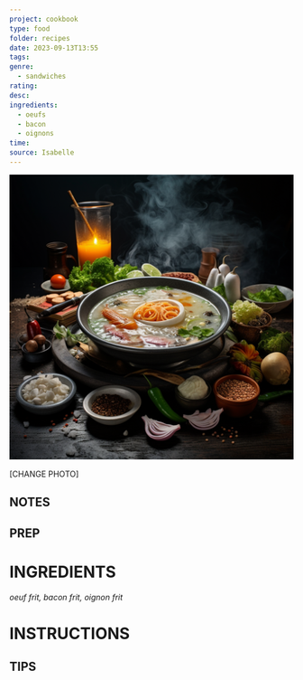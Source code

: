 ```yaml
---
project: cookbook
type: food
folder: recipes
date: 2023-09-13T13:55
tags: 
genre:
  - sandwiches
rating: 
desc: 
ingredients:
  - oeufs
  - bacon
  - oignons
time: 
source: Isabelle
---
```


![IMAGE](_default.png)


[CHANGE PHOTO]


## NOTES




## PREP


# INGREDIENTS

_oeuf frit, bacon frit, oignon frit_

# INSTRUCTIONS


## TIPS




